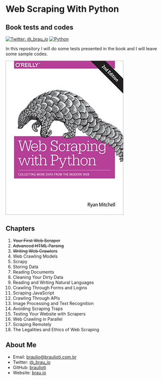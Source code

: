 # Web Scraping With Python
## Book tests and codes

[![Twitter: @_brau_io](https://img.shields.io/badge/contact-@_brau_io-blue.svg?style=flat)](https://twitter.com/braulio_info)
[![Python](https://upload.wikimedia.org/wikipedia/commons/f/fc/Blue_Python_3.7_Shield_Badge.svg)](https://www.python.org/)

In this repository I will do some tests presented in the book and I will leave some sample codes.

![GitHub Logo](book.jpg)

## Chapters

1. ~~Your First Web Scraper~~
2. ~~Advanced HTML Parsing~~
3. ~~Writing Web Crawlers~~
4. Web Crawling Models
5. Scrapy
6. Storing Data
7. Reading Documents
8. Cleaning Your Dirty Data
9. Reading and Writing Natural Languages
10. Crawling Through Forms and Logins
11. Scraping JavaScript
12. Crawling Through APIs
13. Image Processing and Text Recognition
14. Avoiding Scraping Traps
15. Testing Your Website with Scrapers
16. Web Crawling in Parallel
17. Scraping Remotely
18. The Legalities and Ethics of Web Scraping

## About Me

- Email: braulio@braulioti.com.br
- Twitter: [@_brau_io](http://twitter.com/braulio_info)
- GitHub: [braulioti](https://github.com/braulioti)
- Website: [brau.io](https://brau.io)
